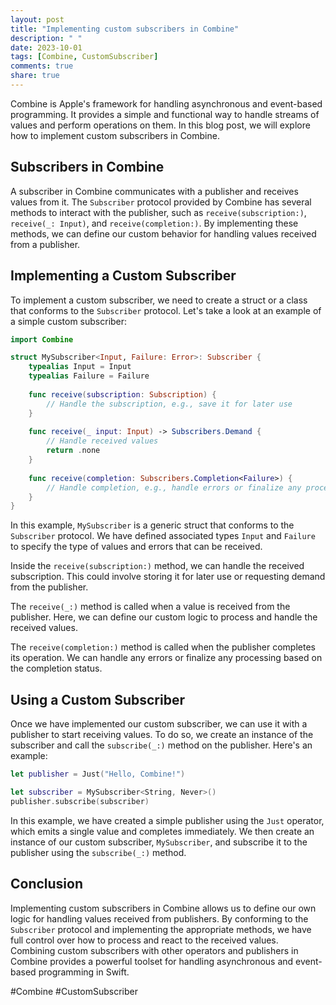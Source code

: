 ```yaml
---
layout: post
title: "Implementing custom subscribers in Combine"
description: " "
date: 2023-10-01
tags: [Combine, CustomSubscriber]
comments: true
share: true
---
```


Combine is Apple's framework for handling asynchronous and event-based programming. It provides a simple and functional way to handle streams of values and perform operations on them. In this blog post, we will explore how to implement custom subscribers in Combine.

## Subscribers in Combine

A subscriber in Combine communicates with a publisher and receives values from it. The `Subscriber` protocol provided by Combine has several methods to interact with the publisher, such as `receive(subscription:)`, `receive(_: Input)`, and `receive(completion:)`. By implementing these methods, we can define our custom behavior for handling values received from a publisher.

## Implementing a Custom Subscriber

To implement a custom subscriber, we need to create a struct or a class that conforms to the `Subscriber` protocol. Let's take a look at an example of a simple custom subscriber:

```swift
import Combine

struct MySubscriber<Input, Failure: Error>: Subscriber {
    typealias Input = Input
    typealias Failure = Failure
    
    func receive(subscription: Subscription) {
        // Handle the subscription, e.g., save it for later use
    }
    
    func receive(_ input: Input) -> Subscribers.Demand {
        // Handle received values
        return .none
    }
    
    func receive(completion: Subscribers.Completion<Failure>) {
        // Handle completion, e.g., handle errors or finalize any processing
    }
}
```

In this example, `MySubscriber` is a generic struct that conforms to the `Subscriber` protocol. We have defined associated types `Input` and `Failure` to specify the type of values and errors that can be received.

Inside the `receive(subscription:)` method, we can handle the received subscription. This could involve storing it for later use or requesting demand from the publisher.

The `receive(_:)` method is called when a value is received from the publisher. Here, we can define our custom logic to process and handle the received values.

The `receive(completion:)` method is called when the publisher completes its operation. We can handle any errors or finalize any processing based on the completion status.

## Using a Custom Subscriber

Once we have implemented our custom subscriber, we can use it with a publisher to start receiving values. To do so, we create an instance of the subscriber and call the `subscribe(_:)` method on the publisher. Here's an example:

```swift
let publisher = Just("Hello, Combine!")

let subscriber = MySubscriber<String, Never>()
publisher.subscribe(subscriber)
```

In this example, we have created a simple publisher using the `Just` operator, which emits a single value and completes immediately. We then create an instance of our custom subscriber, `MySubscriber`, and subscribe it to the publisher using the `subscribe(_:)` method.

## Conclusion

Implementing custom subscribers in Combine allows us to define our own logic for handling values received from publishers. By conforming to the `Subscriber` protocol and implementing the appropriate methods, we have full control over how to process and react to the received values. Combining custom subscribers with other operators and publishers in Combine provides a powerful toolset for handling asynchronous and event-based programming in Swift.

#Combine #CustomSubscriber